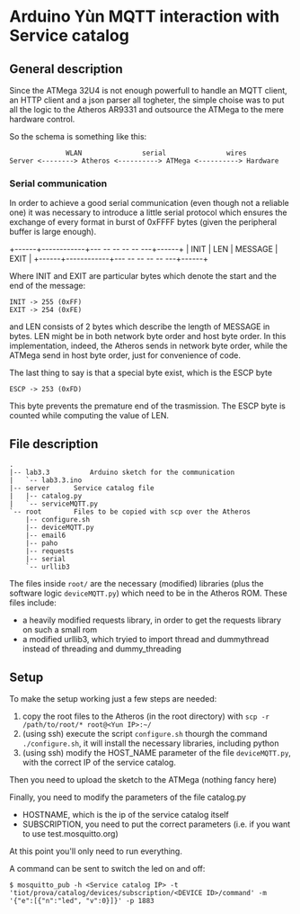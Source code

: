 # Arduino Yùn MQTT interaction with Service catalog

## General description
Since the ATMega 32U4 is not enough powerfull to handle an MQTT client, an HTTP client and a json parser all togheter, the simple choise was to put all the logic to the Atheros AR9331 and outsource the ATMega to the mere hardware control.

So the schema is something like this:

                  WLAN               serial               wires
 	Server <--------> Atheros <----------> ATMega <----------> Hardware

### Serial communication
In order to achieve a good serial communication (even though not a reliable one) it was necessary to introduce a little serial protocol which ensures the exchange of every format in burst of 0xFFFF bytes (given the peripheral buffer is large enough). 

   +------+------------+--- -- -- -- -- ---+------+
   | INIT |     LEN    |       MESSAGE     | EXIT |
   +------+------------+--- -- -- -- -- ---+------+


Where INIT and EXIT are particular bytes which denote the start and the end of the message:
```
INIT -> 255 (0xFF)
EXIT -> 254 (0xFE)
```
and LEN consists of 2 bytes which describe the length of MESSAGE in bytes. LEN might be in both network byte order and host byte order. In this implementation, indeed, the Atheros sends in network byte order, while the ATMega send in host byte order, just for convenience of code.

The last thing to say is that a special byte exist, which is the ESCP byte
```
ESCP -> 253 (0xFD)
```
This byte prevents the premature end of the trasmission. The ESCP byte is counted while computing the value of LEN.

## File description
```
.
|-- lab3.3  		Arduino sketch for the communication
|   `-- lab3.3.ino
|-- server		Service catalog file
|   |-- catalog.py
|   `-- serviceMQTT.py
`-- root		Files to be copied with scp over the Atheros
    |-- configure.sh
    |-- deviceMQTT.py
    |-- email6
    |-- paho
    |-- requests
    |-- serial
    `-- urllib3
```

The files inside `root/` are the necessary (modified) libraries (plus the software logic `deviceMQTT.py`) which need to be in the Atheros ROM. 
These files include:
 - a heavily modified requests library, in order to get the requests library on such a small rom
 - a modified urllib3, which tryied to import thread and dummythread instead of threading and dummy_threading

## Setup
To make the setup working just a few steps are needed:
 1. copy the root files to the Atheros (in the root directory) with `scp -r /path/to/root/* root@<Yun IP>:~/`
 2. (using ssh) execute the script `configure.sh` thourgh the command `./configure.sh`, it will install the necessary libraries, including python
 3. (using ssh) modify the HOST_NAME parameter of the file `deviceMQTT.py`, with the correct IP of the service catalog.

Then you need to upload the sketch to the ATMega (nothing fancy here)

Finally, you need to modify the parameters of the file catalog.py
 - HOSTNAME, which is the ip of the service catalog itself
 - SUBSCRIPTION, you need to put the correct parameters (i.e. if you want to use test.mosquitto.org)

At this point you'll only need to run everything.

A command can be sent to switch the led on and off:
```
$ mosquitto_pub -h <Service catalog IP> -t 'tiot/prova/catalog/devices/subscription/<DEVICE ID>/command' -m  '{"e":[{"n":"led", "v":0}]}' -p 1883
```



